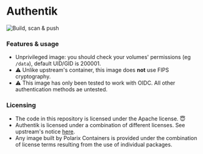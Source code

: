 # Authentik

![Build, scan & push](https://github.com/Polarix-Containers/authentik/actions/workflows/build.yml/badge.svg)

### Features & usage
- Unprivileged image: you should check your volumes' permissions (eg `/data`), default UID/GID is 200001.
- ⚠️ Unlike upstream's container, this image does **not** use FIPS cryptography.
- ⚠️ This image has only been tested to work with OIDC. All other authentication methods ae untested.

### Licensing
- The code in this repository is licensed under the Apache license. 😇
- Authentik is licensed under a combination of different licenses. See upstream's notice [here](https://github.com/goauthentik/authentik/blob/main/LICENSE). 
- Any image built by Polarix Containers is provided under the combination of license terms resulting from the use of individual packages.
